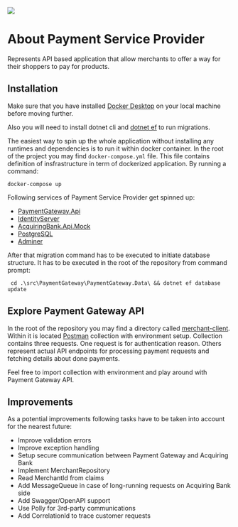 ![](https://github.com/serenya/payment-service-provider/workflows/ci-on-push/badge.svg)

# About Payment Service Provider

Represents API based application that allow merchants to offer a way for their shoppers to pay for products.

## Installation

Make sure that you have installed [Docker Desktop](https://www.docker.com/products/docker-desktop) on your local machine before moving further.

Also you will need to install dotnet cli and [dotnet ef](https://docs.microsoft.com/en-us/ef/core/miscellaneous/cli/dotnet)
to run migrations.

The easiest way to spin up the whole application without installing any runtimes and dependencies is to run it within docker container. In the root of the project you may find `docker-compose.yml` file. This file contains definition of insfrastructure in term of dockerized application. By running a command:

```
docker-compose up
```

Following services of Payment Service Provider get spinned up:

- [PaymentGateway.Api](http://localhost:5000)
- [IdentityServer](http://localhost:5555)
- [AcquiringBank.Api.Mock](http://localhost:5050)
- [PostgreSQL](https://www.postgresql.org/)
- [Adminer](https://www.adminer.org/)

After that migration command has to be executed to initiate database structure. It has to be executed in the root of the repository from command prompt:

```
 cd .\src\PaymentGateway\PaymentGateway.Data\ && dotnet ef database update
```

## Explore Payment Gateway API

In the root of the repository you may find a directory called [merchant-client](https://github.com/serenya/payment-service-provider/tree/master/merchant-client).
Within it is located [Postman](https://www.postman.com/) collection with environment setup. Collection contains three requests. One request is for
authentication reason. Others represent actual API endpoints for processing
payment requests and fetching details about done payments.

Feel free to import collection with environment and play around with Payment Gateway API.

## Improvements

As a potential improvements following tasks have to be taken into account for the nearest future:

- Improve validation errors
- Improve exception handling
- Setup secure communication between Payment Gateway and Acquiring Bank
- Implement MerchantRepository
- Read MerchantId from claims
- Add MessageQueue in case of long-running requests on Acquiring Bank side
- Add Swagger/OpenAPI support
- Use Polly for 3rd-party communications
- Add CorrelationId to trace customer requests